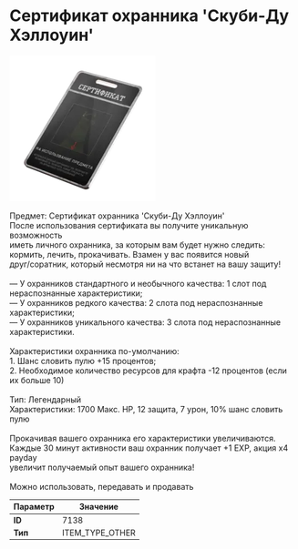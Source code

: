 # Сертификат охранника 'Скуби-Ду Хэллоуин'

![Item Image](../img/7138.webp?raw=true)

Предмет: Сертификат охранника 'Скуби-Ду Хэллоуин'<br>После использования сертификата вы получите уникальную возможность<br>иметь личного охранника, за которым вам будет нужно следить:<br>кормить, лечить, прокачивать. Взамен у вас появится новый <br>друг/соратник, который несмотря ни на что встанет на вашу защиту!<br><br>— У охранников стандартного и необычного качества: 1 слот под нераспознанные характеристики;<br>— У охранников редкого качества: 2 слота под нераспознанные характеристики;<br>— У охранников уникального качества: 3 слота под нераспознанные характеристики.<br><br>Характеристики охранника по-умолчанию:<br>1. Шанс словить пулю +15 процентов;<br>2. Необходимое количество ресурсов для крафта -12 процентов (если их больше 10)<br><br>Тип: Легендарный<br>Характеристики: 1700 Макс. HP, 12 защита, 7 урон, 10% шанс словить пулю<br><br>Прокачивая вашего охранника его характеристики увеличиваются.<br>Каждые 30 минут активности ваш охранник получает +1 EXP, акция x4 payday<br>увеличит получаемый опыт вашего охранника!<br><br>Можно использовать, передавать и продавать


| Параметр | Значение |
|----------|----------|
| **ID** | 7138 |
| **Тип** | ITEM_TYPE_OTHER |

